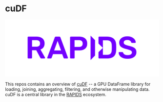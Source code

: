 # cuDF

![](rapids-logo.png)

This repos contains an overview of [cuDF](https://github.com/rapidsai/cudf) -- a GPU DataFrame library for loading, joining, aggregating, filtering, and otherwise manipulating data. cuDF is a central library in the [RAPIDS](https://rapids.ai/) ecosystem. 
